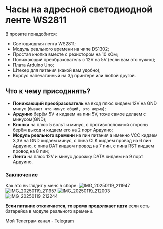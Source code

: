 # Часы на адресной светодиодной ленте WS2811
В проэкте понадобится:
  - Светодиодная лента WS2811;
  - Модуль реального времени на чипе DS1302;
  - Простая кнопка вместе с резистором на 10 кОм;
  - Понижающий преобразователь с 12V на 5V (если вам это нужно);
  - Плата Arduino Uno;
  - Штекер для питания (какой вам удобно);
  - Корпус напечатанный на 3д принтере или любой другой.
## Что к чему присодинять?
 - **Понижающий преобразователь** на вход плюс кидаем 12V на GND минус (`бывает что минус общий, это норма`);
 - **Ардуино** берём 5V и кидаем на пин 5V, тоже самое делаем с минусом(GND);
 - **Кнопка** на плюс 5 вольт и минус, с противоположной стороны берём выход и кидаем его на 2 порт Ардуино;
 - **Модуль реального времени** на пин питания а именно VCC кидаем 3,3V на GND кидаем минус, с пина CLK кидаем провод на 6 пин Ардуино, с пипа DAT кидаем провод на 7 пин, с пина RST кидаем провод на 8 пин; 
 - **Лента** на плюс 12V и минус дорожку DATA кидаем на 9 порт Ардуино.
### Заключение
Как это выглядит у меня в сборе: 
![IMG_20250119_211947](https://github.com/user-attachments/assets/935898ad-64b2-457b-a61c-61dd33451cfd)
![IMG_20250119_211957](https://github.com/user-attachments/assets/d578c9c0-5d03-4ed8-af07-1a282da87891)
![IMG_20250119_212003](https://github.com/user-attachments/assets/dbc7a990-bd9a-4aea-9379-c15178f9c18d)
![IMG_20250119_212244](https://github.com/user-attachments/assets/62e96894-ed2e-49d6-b365-bc1e46afea57)

**Если питание отключается, то время продолжает идти** если есть батарейка в модуле реального времени.

Мой Телеграм канал - [Telegram](https://t.me/baby_developer)
